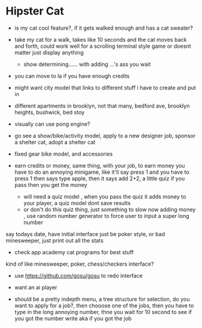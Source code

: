 # Hipster Cat

 - is my cat cool feature?, if it gets walked enough and has a cat sweater?
 - take my cat for a walk, takes like 10 seconds and the cat moves back and forth, could work well for a scrolling terminal style game or doesnt matter just display anything
   - show determining...... with adding ...'s ass you wait

 - you can move to la if you have enough credits
 - might want city model that links to different stuff i have to create and put in

 - different apartments in brooklyn, not that many, bedford ave, brooklyn heights, bushwick, bed stoy

 - visually can use pong engine?

 - go see a show/bike/activity model, apply to a new designer job, sponsor a shelter cat, adopt a shelter cat


 - fixed gear bike model, and accessories

 - earn credits or money, same thing, with your job, to earn money you have to do an annoying minigame, like it'll say press 1 and you have to press 1 then says type apple, then it says add 2+2, a little quiz if you pass then you get the money
    - will need a quiz model , when you pass the quiz it adds money to your player, a quiz model dont save results
    - or don't do this quiz thing, just something to slow now adding money , use random number generator to force user to input a super long number


 say todays date, have initial interface just be poker style, or bad minesweeper, just print out all the stats


 - check app academy cat programs for best stuff


 kind of like minesweeper, poker, chess/checkers interface?

 - use https://github.com/gosu/gosu to redo interface

 - want an ai player

 - should be a pretty indepth menu, a tree structure for selection, do you want to apply for a job?, then chooose one of the jobs, then you have to type in the long annoying number, thne you wait for 10 second to see if you got the number write aka if you got the job
